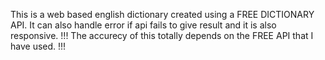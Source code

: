 This is a web based english dictionary created using a FREE DICTIONARY API. It can also handle error if api fails to give result and it is also responsive.
!!! The accurecy of this totally depends on the FREE API that I have used. !!!
